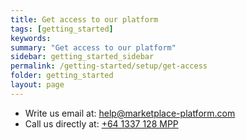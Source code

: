 ```yaml
---
title: Get access to our platform
tags: [getting_started]
keywords:
summary: "Get access to our platform"
sidebar: getting_started_sidebar
permalink: /getting-started/setup/get-access
folder: getting_started
layout: page
---
```


* Write us email at: [help@marketplace-platform.com](mailto:help@marketplace-platform.com)
* Call us directly at: [+64 1337 128 MPP](tel:+641337128MPP)
